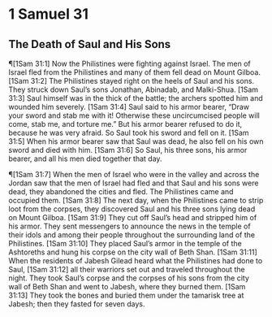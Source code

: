 # 1 Samuel 31

## The Death of Saul and His Sons
¶[1Sam 31:1] Now the Philistines were fighting against Israel. The men of Israel fled from the Philistines and many of them fell dead on Mount Gilboa.
[1Sam 31:2] The Philistines stayed right on the heels of Saul and his sons. They struck down Saul’s sons Jonathan, Abinadab, and Malki-Shua.
[1Sam 31:3] Saul himself was in the thick of the battle; the archers spotted him and wounded him severely.
[1Sam 31:4] Saul said to his armor bearer, “Draw your sword and stab me with it! Otherwise these uncircumcised people will come, stab me, and torture me.” But his armor bearer refused to do it, because he was very afraid. So Saul took his sword and fell on it.
[1Sam 31:5] When his armor bearer saw that Saul was dead, he also fell on his own sword and died with him.
[1Sam 31:6] So Saul, his three sons, his armor bearer, and all his men died together that day.

¶[1Sam 31:7] When the men of Israel who were in the valley and across the Jordan saw that the men of Israel had fled and that Saul and his sons were dead, they abandoned the cities and fled. The Philistines came and occupied them.
[1Sam 31:8] The next day, when the Philistines came to strip loot from the corpses, they discovered Saul and his three sons lying dead on Mount Gilboa.
[1Sam 31:9] They cut off Saul’s head and stripped him of his armor. They sent messengers to announce the news in the temple of their idols and among their people throughout the surrounding land of the Philistines.
[1Sam 31:10] They placed Saul’s armor in the temple of the Ashtoreths and hung his corpse on the city wall of Beth Shan.
[1Sam 31:11] When the residents of Jabesh Gilead heard what the Philistines had done to Saul,
[1Sam 31:12] all their warriors set out and traveled throughout the night. They took Saul’s corpse and the corpses of his sons from the city wall of Beth Shan and went to Jabesh, where they burned them.
[1Sam 31:13] They took the bones and buried them under the tamarisk tree at Jabesh; then they fasted for seven days.
